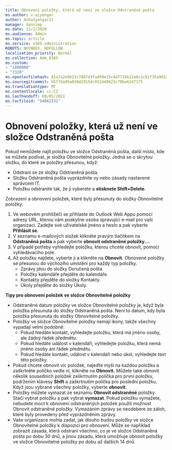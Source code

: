 ```yaml
---
title: Obnovení položky, která už není ve složce Odstraněná pošta
ms.author: v-aiyengar
author: AshaIyengar21
manager: dansimp
ms.date: 12/2/2020
ms.audience: Admin
ms.topic: article
ms.service: o365-administration
ROBOTS: NOINDEX, NOFOLLOW
localization_priority: Normal
ms.collection: Adm_O365
ms.custom:
- "1800008"
- "7320"
ms.openlocfilehash: 81a7a2e9623c788743fad99e15c4d771bb12a6c1c81f35a9d2a6a0729ecf8db7
ms.sourcegitcommit: b5f7da89a650d2915dc652449623c78be6247175
ms.translationtype: MT
ms.contentlocale: cs-CZ
ms.lasthandoff: 08/05/2021
ms.locfileid: "54062331"
---
```

# <a name="recover-an-item-thats-no-longer-in-your-deleted-items-folder"></a>Obnovení položky, která už není ve složce Odstraněná pošta

Pokud nemůžete najít položku ve složce Odstraněná pošta, další místo, kde se můžete podívat, je složka Obnovitelné položky. Jedná se o skrytou složku, do které se položky přesunou, když:
- Odstraní se ze složky Odstraněná pošta.
- Složku Odstraněná pošta vyprázdníte vy nebo zásady nastavené správcem IT.
- Položku odstraníte tak, že ji vyberete a **stisknete Shift+Delete**.

Zobrazení a obnovení položek, které byly přesunuty do složky Obnovitelné položky:
1. Ve webovém prohlížeči se přihlaste do Outlook Web Appu pomocí adresy URL, kterou vám poskytne osoba spravující e-mail pro vaši organizaci. Zadejte své uživatelské jméno a heslo a pak vyberte **Přihlásit se**.
1. V seznamu e-mailových složek klikněte pravým tlačítkem na **Odstraněná pošta** a pak vyberte **obnovit odstraněné položky...**.
1. V případě potřeby vyhledejte položku, kterou chcete obnovit, pomocí vyhledávacího pole.
1. Až položku najdete, vyberte ji a klikněte na **Obnovit.**
   Obnovené položky se přesunou do výchozího umístění pro každý typ položky.
    - Zprávy jdou do složky Doručená pošta.
    - Položky kalendáře přejděte do kalendáře.
    - Kontakty přejděte do složky Kontakty.
    - Úkoly přejděte do složky Úkoly.

**Tipy pro obnovení položek ve složce Obnovitelné položky**

- Odstraněné datum položky ve složce Obnovitelné položky je, když byla položka přesunuta do složky Odstraněná pošta. Není to datum, kdy byla položka přesunuta do složky Obnovitelné položky.
- Položky ve složce Obnovitelné položky nemají ikony, takže všechny vypadají velmi podobně.
    - Pokud hledáte kontakt, vyhledejte položku, která má jméno osoby, ale žádný řádek předmětu.
    - Pokud hledáte událost v kalendáři, vyhledejte položku, která nemá jméno osoby ani řádek předmětu.
    - Pokud hledáte kontakt, událost v kalendáři nebo úkol, vyhledejte text této položky.
- Pokud chcete obnovit víc položek, najeďte myší na každou položku a zaškrtněte políčko vedle ní, klikněte na **Obnovit.** Můžete také obnovit několik sousedních položek zaškrtnutím políčka pro první položku, podržením klávesy **Shift** a zaškrtnutím políčka pro poslední položku. Když jsou vybrané všechny položky, vyberte **obnovit**.
- Položky můžete vymazat ze seznamu **Obnovit odstraněné** položky. Stačí vybrat položku a pak vybrat **vymazat**. Pokud položku vymažete, nebudete moct k obnovení odstraněných položek použít možnost Obnovit odstraněné položky. Vymazáním zprávy se neodebere ze záloh, které byly provedeny před vyprázdněním zprávy.
- Vaše organizace mohla zadat, jak dlouho budou položky ve složce Obnovitelné položky k dispozici pro obnovení. Může se například zobrazit zásada, která odstraní všechno, co je ve složce Odstraněná pošta po dobu 30 dnů, a jinou zásadu, která umožňuje obnovit položky ve složce Obnovitelné položky po dobu až dalších 14 dnů.
